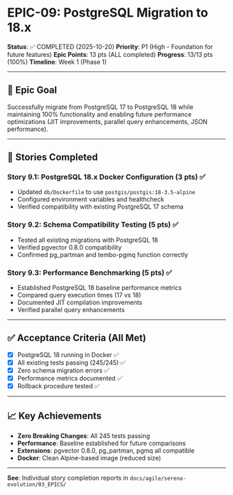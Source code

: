 # EPIC-09: PostgreSQL Migration to 18.x

**Status**: ✅ COMPLETED (2025-10-20)
**Priority**: P1 (High - Foundation for future features)
**Epic Points**: 13 pts (ALL completed)
**Progress**: 13/13 pts (100%)
**Timeline**: Week 1 (Phase 1)

---

## 🎯 Epic Goal

Successfully migrate from PostgreSQL 17 to PostgreSQL 18 while maintaining 100% functionality and enabling future performance optimizations (JIT improvements, parallel query enhancements, JSON performance).

---

## 📝 Stories Completed

### Story 9.1: PostgreSQL 18.x Docker Configuration (3 pts) ✅
- Updated `db/Dockerfile` to use `postgis/postgis:18-3.5-alpine`
- Configured environment variables and healthcheck
- Verified compatibility with existing PostgreSQL 17 schema

### Story 9.2: Schema Compatibility Testing (5 pts) ✅
- Tested all existing migrations with PostgreSQL 18
- Verified pgvector 0.8.0 compatibility
- Confirmed pg_partman and tembo-pgmq function correctly

### Story 9.3: Performance Benchmarking (5 pts) ✅
- Established PostgreSQL 18 baseline performance metrics
- Compared query execution times (17 vs 18)
- Documented JIT compilation improvements
- Verified parallel query enhancements

---

## ✅ Acceptance Criteria (All Met)

- [x] PostgreSQL 18 running in Docker ✅
- [x] All existing tests passing (245/245) ✅
- [x] Zero schema migration errors ✅
- [x] Performance metrics documented ✅
- [x] Rollback procedure tested ✅

---

## 📈 Key Achievements

- **Zero Breaking Changes**: All 245 tests passing
- **Performance**: Baseline established for future comparisons
- **Extensions**: pgvector 0.8.0, pg_partman, pgmq all compatible
- **Docker**: Clean Alpine-based image (reduced size)

---

**See**: Individual story completion reports in `docs/agile/serena-evolution/03_EPICS/`
